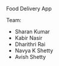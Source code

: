 Food Delivery App

Team:
- Sharan Kumar
- Kabir Nasir
- Dharithri Rai
- Navya K Shetty
- Avish Shetty
